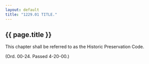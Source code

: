 ```yaml
---
layout: default 
title: "1229.01 TITLE."
---
```


{{ page.title }}
----------------

This chapter shall be referred to as the Historic Preservation Code.

(Ord. 00-24. Passed 4-20-00.)
